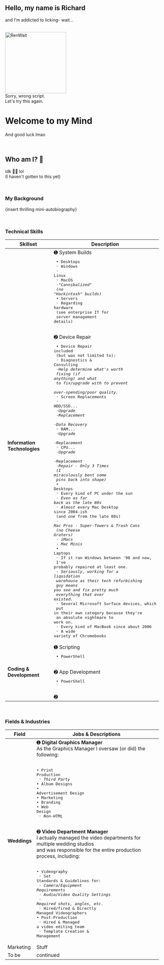 ## Hello, my name is Richard

and I'm addicted to licking- wait...

<br />
<img 	src="https://bit.ly/RenWait-Parchment"
		width="200px"
		alt="RenWait"/>

<br >
Sorry, wrong script.<br />
Let's try this again.



<br >

# Welcome to my Mind

And good luck lmao



<br />

## Who am I? 🤔

idk 🤷‍♂️ lol<br />(I haven't gotten to this yet)



<br />

### My Background

{insert thrilling mini-autobiography}



<br />

### Technical Skills

| Skillset | Description |
|----------|-------------|
| __Information Technologies__ | ➊ System Builds<br /><pre>  • Desktops<br />    ◦ Windows<br />    ◦ Linux<br />    ◦ MacOS<br />      ·*"Cannibalized"*<br />       *(no "Hackintosh" builds)*<br />  • Servers<br />    ◦ Regarding hardware<br />      (see enterprise IT for<br />      server management details)</pre><br /> ➋ Device Repair<br /><pre>  • Device Repair included<br />    (but was not limited to):<br />    ◦ Diagnostics & Consulting<br />      ·*Help determine what's worth<br />        fixing (if anything) and what<br />        to fix/upgrade with to prevent<br />        over-spending/poor quality.*<br />    ◦ Screen Replacements<br />    ◦ HDD/SSD...<br />      ·*Upgrade*<br />      ·*Replacement*<br />      ·*Data Recovery*<br />    ◦ RAM...<br />      ·*Upgrade*<br />      ·*Replacement*<br />    ◦ CPU...<br />      ·*Upgrade*<br />      ·*Replacement*<br />      ·*Repair - Only 3 Times<br >        (I miraculously bent some<br />        pins back into shape)*<br />  • Desktops<br />    ◦ Every kind of PC under the sun<br />      · *Even as far back as the late 80s*<br />    ◦ *Almost* every Mac Desktop since 2004-ish<br />      (and *one* from the late 80s)<br />      · *Mac Pros - Super-Towers & Trash Cans<br />        (no Cheese Graters)*<br />      · *iMacs*<br />      · *Mac Minis*<br />  • Laptops<br />    ◦ If it ran Windows between '98 and now,<br />      I've probably repaired at least one.<br />      · *Seriously, working for a liquidation<br />        warehouse as their tech refurbishing<br />        guy means you see and fix pretty much<br />        everything that ever existed.*<br />    ◦ Several Microsoft Surface devices, which<br />      put in their own category because they're<br />      an absolute nightmare to work on.<br />    ◦ Every kind of MacBook since about 2006<br />    ◦ A wide variety of Chromebooks<br /></pre> |
| __Coding & Development__ | ➊ Scripting<br /><pre>  • PowerShell<br /></pre><br />➋ App Development<br /><pre>  • PowerShell<br /></pre><br />➋ |


<br />

### Fields & Industries

| __Field__ | __Jobs & Descriptions__ |
|-----------|-----------------------|
| __Weddings__ 	| ➊ __Digital Graphics Manager__<br />As the Graphics Manager I oversaw (or did) the following:<br /><br /><pre>• Print Production<br />   ◦ *Third Party*<br />• Album Designs<br />• Advertisement Design<br />• Marketing<br />• Branding<br />• Web Design<br />   ◦ *Non-HTML*</pre><br /> 	➋ __Video Department Manager__<br />I actually managed the video departments for multiple wedding studios<br />and was responsible for the entire production process, including:<br /><br /><pre>• Videography<br />    ◦ Set Standards & Guidelines for:<br />        · *Camera/Equipment Requirements*<br />        · *Audio/Video Quality Settings*<br />        · *Required shots, angles, etc.*<br />    ◦ Hired/fired & Directly Managed Videographers<br />• Post-Production<br />    ◦ Hired & Managed a video editing team<br />    ◦ Template Creation & Management<br /></pre> |
| Marketing | Stuff | 
| To be | continued | 


